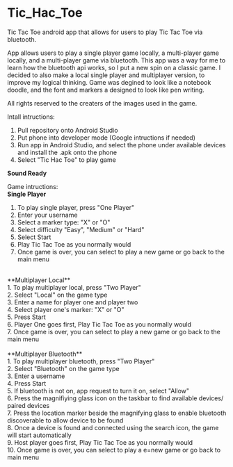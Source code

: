 # Tic_Hac_Toe
Tic Tac Toe android app that allows for users to play Tic Tac Toe via bluetooth. 

App allows users to play a single player game locally, a multi-player game locally, and a multi-player game via bluetooth. 
This app was a way for me to learn how the bluetooth api works, so I put a new spin on a classic game. I decided to also make a local single player and multiplayer version, to improve my logical thinking. Game was degined to look like a notebook doodle, and the font and markers a designed to look like pen writing.

All rights reserved to the creaters of the images used in the game. 

Intall intructions:

1. Pull repository onto Android Studio <br />
2. Put phone into developer mode (Google intructions if needed) <br />
3. Run app in Android Studio, and select the phone under available devices and install the .apk onto the phone <br />
4. Select "Tic Hac Toe" to play game <br />

**Sound Ready**

Game intructions: <br />
**Single Player** <br />
1. To play single player, press "One Player" <br />
2. Enter your username <br />
3. Select a marker type: "X" or "O" <br />
4. Select difficulty "Easy", "Medium" or "Hard" <br />
5. Select Start <br />
6. Play Tic Tac Toe as you normally would <br />
7. Once game is over, you can select to play a new game or go back to the main menu <br />
<br />
**Multiplayer Local** <br />
1. To play multiplayer local, press "Two Player" <br />
2. Select "Local" on the game type <br /> 
3. Enter a name for player one and player two <br />
4. Select player one's marker: "X" or "O" <br />
5. Press Start <br />
6. Player One goes first, Play Tic Tac Toe as you normally would <br />
7. Once game is over, you can select to play a new game or go back to the main menu <br />
<br />
**Multiplayer Bluetooth** <br />
1. To play multiplayer bluetooth, press "Two Player" <br />
2. Select "Bluetooth" on the game type <br />
3. Enter a username <br />
4. Press Start <br />
5. If bluetooth is not on, app request to turn it on, select "Allow" <br />
6. Press the magnifiying glass icon on the taskbar to find available devices/ paired devices <br />
7. Press the location marker beside the magnifying glass to enable bluetooth discoverable to allow device to be found <br />
8. Once a device is found and connected using the search icon, the game will start automatically <br />
9. Host player goes first, Play Tic Tac Toe as you normally would <br />
10. Once game is over, you can select to play a e=new game or go back to main menu <br />

